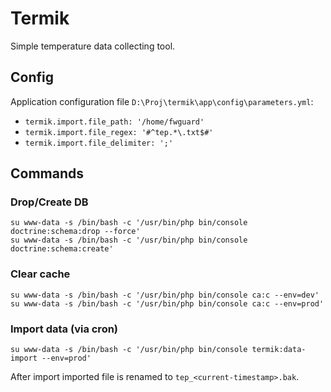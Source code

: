 Termik
=======

Simple temperature data collecting tool.

## Config

Application configuration file `D:\Proj\termik\app\config\parameters.yml`:

- `termik.import.file_path: '/home/fwguard'`
- `termik.import.file_regex: '#^tep.*\.txt$#'`
- `termik.import.file_delimiter: ';'`

## Commands

### Drop/Create DB

````
su www-data -s /bin/bash -c '/usr/bin/php bin/console doctrine:schema:drop --force'
su www-data -s /bin/bash -c '/usr/bin/php bin/console doctrine:schema:create'
````

### Clear cache

````
su www-data -s /bin/bash -c '/usr/bin/php bin/console ca:c --env=dev'
su www-data -s /bin/bash -c '/usr/bin/php bin/console ca:c --env=prod'
````

### Import data (via cron)

````
su www-data -s /bin/bash -c '/usr/bin/php bin/console termik:data-import --env=prod'
````

After import imported file is renamed to `tep_<current-timestamp>.bak`.